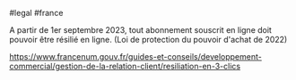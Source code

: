 #legal #france 

A partir de 1er septembre 2023, tout abonnement souscrit en ligne doit pouvoir être résilié en ligne. (Loi de protection du pouvoir d'achat de 2022)

https://www.francenum.gouv.fr/guides-et-conseils/developpement-commercial/gestion-de-la-relation-client/resiliation-en-3-clics
